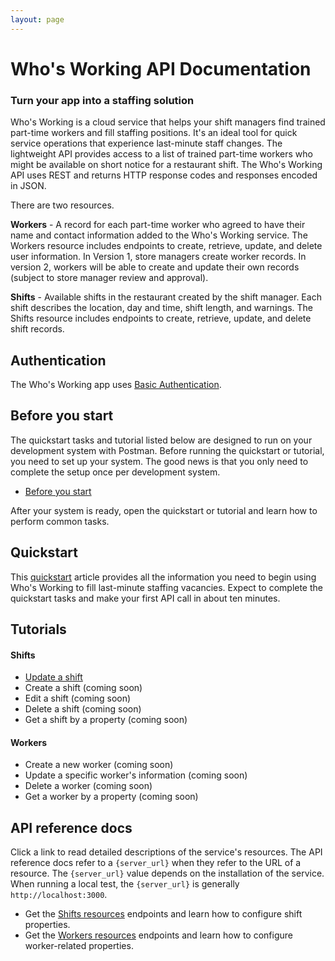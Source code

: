 ```yaml
---
layout: page
---
```


# Who's Working API Documentation

### Turn your app into a staffing solution

Who's Working is a cloud service that helps your shift managers find trained part-time workers and fill staffing positions. It's an ideal tool for quick service operations that experience last-minute staff changes. The lightweight API provides access to a list of trained part-time workers who might be available on short notice for a restaurant shift. The Who's Working API uses REST and returns HTTP response codes and responses encoded in JSON.

There are two resources.

**Workers** - A record for each part-time worker who agreed to have their name and contact information added to the Who's Working service. The Workers resource includes endpoints to create, retrieve, update, and delete user information. In Version 1, store managers create worker records. In version 2, workers will be able to create and update their own records (subject to store manager review and approval).

**Shifts** - Available shifts in the restaurant created by the shift manager. Each shift describes the location, day and time, shift length, and warnings. The Shifts resource includes endpoints to create, retrieve, update, and delete shift records.

## Authentication

The Who's Working app uses [Basic Authentication](api/basic_auth.md).

## Before you start

The quickstart tasks and tutorial listed below are designed to run on your development system with Postman. Before running the quickstart or tutorial, you need to set up your system. The good news is that you only need to complete the setup once per development system.

* [Before you start](tutorials/before-you-start-a-tutorial.md)

After your system is ready, open the quickstart or tutorial and learn how to perform common tasks.

## Quickstart

This [quickstart](api/quickstart_working.md) article provides all the information you need to begin using Who's Working to fill last-minute staffing vacancies. Expect to complete the quickstart tasks and make your first API call in about ten minutes.

## Tutorials

#### Shifts

* [Update a shift](tutorials/update-a-shift.md)
* Create a shift (coming soon)
* Edit a shift (coming soon)
* Delete a shift (coming soon)
* Get a shift by a property (coming soon)

#### Workers

* Create a new worker (coming soon)
* Update a specific worker's information (coming soon)
* Delete a worker (coming soon)
* Get a worker by a property (coming soon)

## API reference docs

Click a link to read detailed descriptions of the service's resources. The API reference docs refer to a `{server_url}` when they refer to the URL of a resource. The `{server_url}` value depends on the installation of the service. When running a local test, the `{server_url}` is generally `http://localhost:3000`.

* Get the [Shifts resources](api/shifts-resources.md) endpoints and learn how to configure shift properties.
* Get the [Workers resources](api/workers-resources.md) endpoints and learn how to configure worker-related properties.

